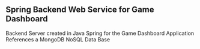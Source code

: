 ## Spring Backend Web Service for Game Dashboard

Backend Server created in Java Spring for the Game Dashboard Application
References a MongoDB NoSQL Data Base
